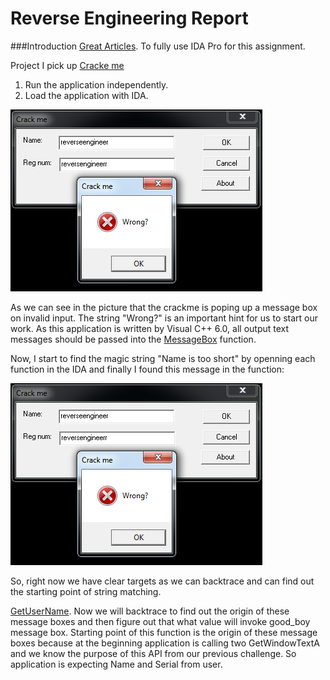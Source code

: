 Reverse Engineering Report
===========================
###Introduction
[Great Articles](http://securityxploded.com/reversing-basics-ida-pro.php#References). To fully use IDA Pro for this assignment. 

Project I pick up [Cracke me](http://crackmes.de/users/als_pom/crackme2/)

1. Run the application independently.
2. Load the application with IDA.

![Alt text](pics/re_fig1.png)

As we can see in the picture that the crackme is poping up a message box on invalid input. The string "Wrong?" is an important hint for us to start our work. As this application is written by Visual C++ 6.0, all output text messages should be passed into the [MessageBox](http://msdn.microsoft.com/en-us/library/windows/desktop/ms645505(v=vs.85).aspx) function. 

Now, I start to find the magic string "Name is too short" by openning each function in the IDA and finally I found this message in the function:

![Alt text](pics/re_fig1.png)

So, right now we have clear targets as we can backtrace and can find out the starting point of string matching.

 [GetUserName](http://msdn.microsoft.com/en-us/library/windows/desktop/ms724432(v=vs.85).aspx). Now we will backtrace to find out the origin of these message boxes and then figure out that what value will invoke good_boy message box. Starting point of this function is the origin of these message boxes because at the beginning application is calling two GetWindowTextA and we know the purpose of this API from our previous challenge. So application is expecting Name and Serial from user. 